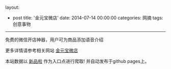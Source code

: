 layout: 
  - post 
title: '金元宝微店' 
date: 2014-07-14 00:00:00 
categories: 网摘 
tags: 创意事物 
---

免费的微信开店神器，用户可为商品添加语音介绍  

更多详情请参考相关网站 [金元宝微店](http://www.jinyuanbao.cn/)  

本站数据以 [新品啦](http://xinpinla.com/) 作为入口点进行爬取! 并自动发布于github pages上。  
